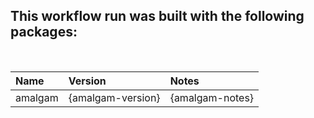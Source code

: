 ## This workflow run was built with the following packages:
<br>

| Name | Version | Notes |
| :-- | :-- | :-- |
| amalgam | {amalgam-version} | {amalgam-notes} |